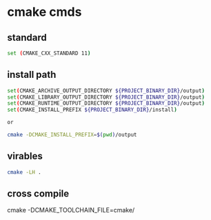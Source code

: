 # cmake cmds

## standard

```bash
set (CMAKE_CXX_STANDARD 11)
```

## install path

```bash
set(CMAKE_ARCHIVE_OUTPUT_DIRECTORY ${PROJECT_BINARY_DIR}/output)
set(CMAKE_LIBRARY_OUTPUT_DIRECTORY ${PROJECT_BINARY_DIR}/output)
set(CMAKE_RUNTIME_OUTPUT_DIRECTORY ${PROJECT_BINARY_DIR}/output)
set(CMAKE_INSTALL_PREFIX ${PROJECT_BINARY_DIR}/install)

or

cmake -DCMAKE_INSTALL_PREFIX=$(pwd)/output
```

## virables

```bash
cmake -LH .
```

## cross compile

cmake -DCMAKE_TOOLCHAIN_FILE=cmake/<crossfile>
